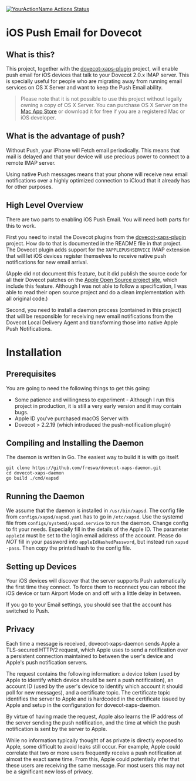 [![YourActionName Actions Status](https://github.com/freswa/dovecot-xaps-daemon/workflows/Test/badge.svg)](https://github.com/freswa/dovecot-xaps-daemon/actions)

iOS Push Email for Dovecot
==========================

What is this?
-------------

This project, together with the [dovecot-xaps-plugin](https://github.com/freswa/dovecot-xaps-plugin) project, will enable push email for iOS devices that talk to your Dovecot 2.0.x IMAP server. This is specially useful for people who are migrating away from running email services on OS X Server and want to keep the Push Email ability.

> Please note that it is not possible to use this project without legally owning a copy of OS X Server. You can purchase OS X Server on the [Mac App Store](https://itunes.apple.com/ca/app/os-x-server/id714547929?mt=12) or download it for free if you are a registered Mac or iOS developer.

What is the advantage of push?
------------------------------

Without Push, your iPhone will Fetch email periodically. This means that mail is delayed and that your device will use precious power to connect to a remote IMAP server.

Using native Push messages means that your phone will receive new email notifications over a highly optimized connection to iCloud that it already has for other purposes.

High Level Overview
-------------------

There are two parts to enabling iOS Push Email. You will need both parts for this to work.

First you need to install the Dovecot plugins from the [dovecot-xaps-plugin](https://github.com/freswa/dovecot-xaps-plugin) project. How do to that is documented in the README file in that project. The Dovecot plugin adds support for the `XAPPLEPUSHSERVICE` IMAP extension that will let iOS devices register themselves to receive native push notifications for new email arrival.

(Apple did not document this feature, but it did publish the source code for all their Dovecot patches on the [Apple Open Source project site](http://www.opensource.apple.com/source/dovecot/dovecot-293/), which include this feature. Although I was not able to follow a specification, I was able to read their open source project and do a clean implementation with all original code.)

Second, you need to install a daemon process (contained in this project) that will be responsible for receiving new email notifications from the Dovecot Local Delivery Agent and transforming those into native Apple Push Notifications.

Installation
============

Prerequisites
-------------

You are going to need the following things to get this going:

* Some patience and willingness to experiment - Although I run this project in production, it is still a very early version and it may contain bugs.
* Apple ID you've purchased macOS Server with
* Dovecot > 2.2.19 (which introduced the push-notification plugin) 

Compiling and Installing the Daemon
-----------------------------------

The daemon is written in Go. The easiest way to build it is with go itself.

```
git clone https://github.com/freswa/dovecot-xaps-daemon.git
cd dovecot-xaps-daemon
go build ./cmd/xapsd
```

Running the Daemon
------------------

We assume that the daemon is installed in `/usr/bin/xapsd`.
The config file from `configs/xapsd/xapsd.yaml` has to go in `/etc/xapsd`.
Use the systemd file from `configs/systemd/xapsd.service` to run the daemon.
Change config to fit your needs.
Especially fill in the details of the Apple ID. 
The parameter `appleId` must be set to the login email address of the account.
Please do _NOT_ fill in your password into `appleIdHashedPassword`, but instead run
`xapsd -pass`. Then copy the printed hash to the config file.


Setting up Devices
------------------

Your iOS devices will discover that the server supports Push automatically the first time they connect. To force them to reconnect you can reboot the iOS device or turn Airport Mode on and off with a little delay in between.

If you go to your Email settings, you should see that the account has switched to Push.

Privacy
-------

Each time a message is received, dovecot-xaps-daemon sends Apple a TLS-secured HTTP/2 request, which Apple uses to send a notification over a persistent connection maintained to between the user's device and Apple's push notification servers.

The request contains the following information: a device token (used by Apple to identify which device should be sent a push notification), an account ID (used by the user's device to identify which account it should poll for new messages), and a certificate topic. The certificate topic identifies the server to Apple and is hardcoded in the certificate issued by Apple and setup in the configuration for dovecot-xaps-daemon.

By virtue of having made the request, Apple also learns the IP address of the server sending the push notification, and the time at which the push notification is sent by the server to Apple.

While no information typically thought of as private is directly exposed to Apple, some difficult to avoid leaks still occur. For example, Apple could correlate that two or more users frequently receive a push notification at almost the exact same time. From this, Apple could potentially infer that these users are receiving the same message. For most users this may not be a significant new loss of privacy.